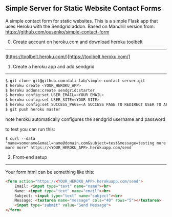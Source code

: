 Simple Server for Static Website Contact Forms
----------------------------------

A simple contact form for static websites.  This is a simple Flask app that uses Heroku with the Sendgrid addon.  Based on Mandrill version from: https://github.com/ousenko/simple-contact-form

0. Create account on heroku.com and download heroku toolbelt
-------------------
(https://toolbelt.heroku.com/)[https://toolbelt.heroku.com/]

1. Create a heroku app and add sendgrid
-------------------

```bash
$ git clone git@github.com:dali-lab/simple-contact-server.git
$ heroku create <YOUR_HEROKU_APP>
$ heroku addons:create sendgrid:starter
$ heroku config:set USER_EMAIL=<YOUR EMAIL>
$ heroku config:set USER_SITE=<YOUR SITE>
$ heroku config:set SUCCESS_PAGE=<A SUCCESS PAGE TO REDIRECT USER TO AFTER THE MESSAGE IS SENT>
$ git push heroku master
```

note heroku automatically configures the sendgrid username and password

to test you can run this:

    $ curl --data "name=somename&email=name@domain.com&subject=test&message=testing more more more" https://<YOUR_HEROKU_APP>.herokuapp.com/send


2. Front-end setup
-------------------

Your form html can be something like this:

```html
<form action="https://<YOUR_HEROKU_APP>.herokuapp.com/send">
    Email: <input type="text" name="name"><br>
    Name: <input type="text" name="email"><br>
    Subject: <input type="text" name="subject"><br>
    Message: <textarea name="message" cols="40" rows="5"></textarea>
    <input type="submit" value="Send Message">
</form> 
```
